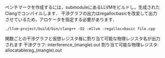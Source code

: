 ベンチマークを作成するには，submoduleにあるLLVMをビルドし，生成されたClangでコンパイルします．
干渉グラフの出力はregallocbasicを改変して出力させているため，アロケータを指定する必要があります．

`./llvm-project/build/bin/clang++ -O2 -mllvm -regalloc=basic file.cpp`

関数ごとの干渉グラフと仮想レジスタ毎に割り当て可能な物理レジスタ名が出力されます
干渉グラフ: interference_(mangle).out
割り当て可能な物理レジスタ: allocatablereg_(mangle).out

